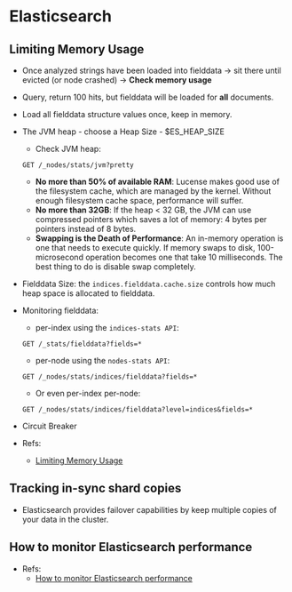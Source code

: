 # Elasticsearch

## Limiting Memory Usage

* Once analyzed strings have been loaded into fielddata -> sit there until evicted (or node crashed) -> **Check memory usage**
* Query, return 100 hits, but fielddata will be loaded for **all** documents.
* Load all fielddata structure values once, keep in memory.
* The JVM heap - choose a Heap Size - $ES\_HEAP\_SIZE
    * Check JVM heap:

    ```
    GET /_nodes/stats/jvm?pretty
    ```

    * **No more than 50% of available RAM**: Lucense makes good use of the filesystem cache, which are managed by the kernel. Without enough filesystem cache space, performance will suffer.
    * **No more than 32GB**: If the heap < 32 GB, the JVM can use compressed pointers which saves a lot of memory: 4 bytes per pointers instead of 8 bytes.
    * **Swapping is the Death of Performance**: An in-memory operation is one that needs to execute quickly. If memory swaps to disk, 100-microsecond operation becomes one that take 10 milliseconds. The best thing to do is disable swap completely.
* Fielddata Size: the `indices.fielddata.cache.size` controls how much heap space is allocated to fielddata.
* Monitoring fielddata:
    * per-index using the `indices-stats API`:
    
    ```
    GET /_stats/fielddata?fields=*
    ```

    * per-node using the `nodes-stats API`:
    
    ```
    GET /_nodes/stats/indices/fielddata?fields=*
    ```

    * Or even per-index per-node:
    
    ```
    GET /_nodes/stats/indices/fielddata?level=indices&fields=*
    ```

* Circuit Breaker
* Refs:
    * [Limiting Memory Usage](http://www.elastic.co/guide/en/elasticsearch/guide/current/_limiting_memory_usage.html)

## Tracking in-sync shard copies

* Elasticsearch provides failover capabilities by keep multiple copies of your data in the cluster.

## How to monitor Elasticsearch performance

* Refs:
    * [How to monitor Elasticsearch performance](https://www.datadoghq.com/blog/monitor-elasticsearch-performance-metrics/)

